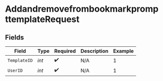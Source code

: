 # AddandremovefrombookmarkprompttemplateRequest


## Fields

| Field              | Type               | Required           | Description        | Example            |
| ------------------ | ------------------ | ------------------ | ------------------ | ------------------ |
| `TemplateID`       | *int*              | :heavy_check_mark: | N/A                | 1                  |
| `UserID`           | *int*              | :heavy_check_mark: | N/A                | 1                  |